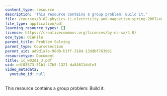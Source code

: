 ```yaml
---
content_type: resource
description: 'This resource contains a group problem: Build it.'
file: /courses/8-02-physics-ii-electricity-and-magnetism-spring-2007/edf0357351b147b51321da84611ddfe3_ic_w02d1_3.pdf
file_type: application/pdf
learning_resource_types: []
license: https://creativecommons.org/licenses/by-nc-sa/4.0/
ocw_type: OCWFile
parent_title: Problem Solving
parent_type: CourseSection
parent_uid: ad9d1a7e-98d0-b1ff-318d-13ddbf7639b1
resourcetype: Document
title: ic_w02d1_3.pdf
uid: edf03573-51b1-47b5-1321-da84611ddfe3
video_metadata:
  youtube_id: null
---
```

This resource contains a group problem: Build it.